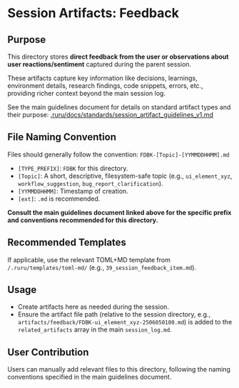 # Session Artifacts: Feedback

## Purpose

This directory stores **direct feedback from the user or observations about user reactions/sentiment** captured during the parent session.

These artifacts capture key information like decisions, learnings, environment details, research findings, code snippets, errors, etc., providing richer context beyond the main session log.

See the main guidelines document for details on standard artifact types and their purpose:
[.ruru/docs/standards/session_artifact_guidelines_v1.md](/.ruru/docs/standards/session_artifact_guidelines_v1.md)

## File Naming Convention

Files should generally follow the convention: `FDBK-[Topic]-[YYMMDDHHMM].md`

*   `[TYPE_PREFIX]`: `FDBK` for this directory.
*   `[Topic]`: A short, descriptive, filesystem-safe topic (e.g., `ui_element_xyz`, `workflow_suggestion`, `bug_report_clarification`).
*   `[YYMMDDHHMM]`: Timestamp of creation.
*   `[ext]`: `.md` is recommended.

**Consult the main guidelines document linked above for the specific prefix and conventions recommended for this directory.**

## Recommended Templates

If applicable, use the relevant TOML+MD template from `/.ruru/templates/toml-md/` (e.g., `39_session_feedback_item.md`).

## Usage

*   Create artifacts here as needed during the session.
*   Ensure the artifact file path (relative to the session directory, e.g., `artifacts/feedback/FDBK-ui_element_xyz-2506050100.md`) is added to the `related_artifacts` array in the main `session_log.md`.

## User Contribution

Users can manually add relevant files to this directory, following the naming conventions specified in the main guidelines document.